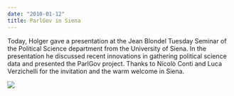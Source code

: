 ```yaml
---
date: "2010-01-12"
title: ParlGov in Siena
---
```


Today, Holger gave a presentation at the Jean Blondel Tuesday Seminar of the Political Science department from the University of Siena. In the presentation he discussed recent innovations in gathering political science data and presented the ParlGov project. Thanks to Nicolò Conti and Luca Verzichelli for the invitation and the warm welcome in Siena.

![](/images/parliament-european-union.jpg)
